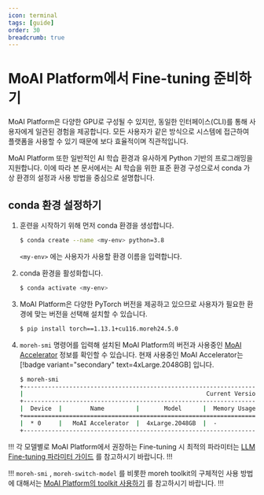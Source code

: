 ```yaml
---
icon: terminal
tags: [guide]
order: 30
breadcrumb: true
---
```


# MoAI Platform에서 Fine-tuning 준비하기

MoAI Platform은 다양한 GPU로 구성될 수 있지만, 동일한 인터페이스(CLI)를 통해 사용자에게 일관된 경험을 제공합니다. 모든 사용자가 같은 방식으로 시스템에 접근하여 플랫폼을 사용할 수 있기 때문에 보다 효율적이며 직관적입니다.

MoAI Platform 또한 일반적인 AI 학습 환경과 유사하게  Python 기반의 프로그래밍을 지원합니다. 이에 따라 본 문서에서는 AI 학습을 위한 표준 환경 구성으로서 conda 가상 환경의 설정과 사용 방법을 중심으로 설명합니다.

## conda 환경 설정하기
1. 훈련을 시작하기 위해 먼저 conda 환경을 생성합니다.
    
    ```bash
    $ conda create --name <my-env> python=3.8
    ```
    
    `<my-env>` 에는 사용자가 사용할 환경 이름을 입력합니다.
    
2. conda 환경을 활성화합니다.
    
    ```bash
    $ conda activate <my-env>
    ```
    
3. MoAI Platform은 다양한 PyTorch 버전을 제공하고 있으므로 사용자가 필요한 환경에 맞는 버전을 선택해 설치할 수 있습니다. 
    
    ```bash
    $ pip install torch==1.13.1+cu116.moreh24.5.0
    ```

4. `moreh-smi` 명령어를 입력해 설치된 MoAI Platform의 버전과 사용중인 [MoAI Accelerator](/MoAI_Features/Virtualization.md) 정보를 확인할 수 있습니다. 현재 사용중인 MoAI Accelerator는 [!badge variant="secondary" text=4xLarge.2048GB] 입니다.
    
    ```bash
    $ moreh-smi
    +-----------------------------------------------------------------------------------------------------+
    |                                                    Current Version: 24.5.0  Latest Version: 24.5.0  |
    +-----------------------------------------------------------------------------------------------------+
    |  Device  |        Name         |       Model      |  Memory Usage  |  Total Memory  |  Utilization  |
    +=====================================================================================================+
    |  * 0     |   MoAI Accelerator  |  4xLarge.2048GB  |  -             |  -             |  -            |
    +-----------------------------------------------------------------------------------------------------+
    ```


!!! 
각 모델별로 MoAI Platform에서 권장하는 Fine-tuning 시 최적의 파라미터는 [LLM Fine-tuning 파라미터 가이드](LLM_param_guide.md) 를 참고하시기 바랍니다.
!!!


!!! 
`moreh-smi` , `moreh-switch-model` 를 비롯한 moreh toolkit의 구체적인 사용 방법에 대해서는 [MoAI Platform의 toolkit 사용하기](moreh_toolkit.md) 를 참고하시기 바랍니다.
!!!



